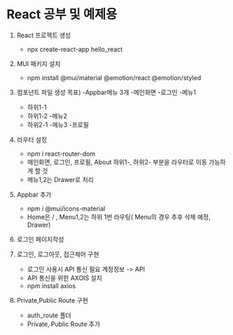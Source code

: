 # React 공부 및 예제용
1) React 프로젝트 생성
    - npx create-react-app hello_react

2) MUI 패키지 설치
    - npm install @mui/material @emotion/react @emotion/styled

3) 컴포넌트 파일 생성
  목표)
  -Appbar메뉴 3개
  -메인화면
  -로그인
  -메뉴1
    - 하위1-1
    - 하위1-2
  -메뉴2
    - 하위2-1
  -메뉴3
  -프로필

4) 라우터 설정
   - npm i react-router-dom
   - 메인화면, 로그인, 프로필, About 하위1-, 하위2- 부분을 라우터로 이동 가능하게 할 것
   - 메뉴1,2는 Drawer로 처리

5) Appbar 추가
   - npm i @mui/icons-material
   - Home은 / , Menu1,2는 하위 1번 라우팅( Menu의 경우 추후 삭제 예정, Drawer)

6) 로그인 페이지작성

7) 로그인, 로그아웃, 접근제어 구현
   - 로그인 사용시 API 통신 필요 계정정보 -> API
   - API 통신을 위한 AXOIS 설치
   - npm install axios

9) Private,Public Route 구현
   - auth_route 폴더
   - Private, Public Route 추가
